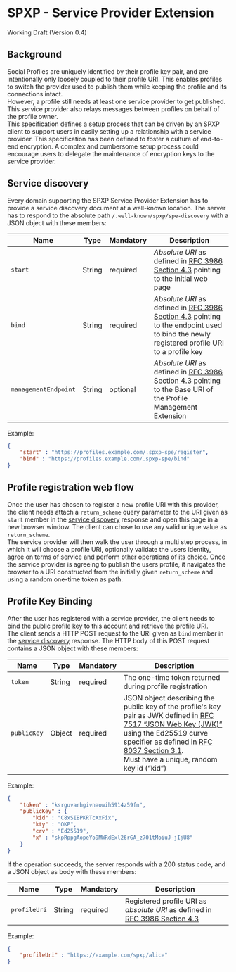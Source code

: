 # SPXP - Service Provider Extension
Working Draft (Version 0.4)

## Background
Social Profiles are uniquely identified by their profile key pair, and are intentionally only loosely coupled to their
profile URI. This enables profiles to switch the provider used to publish them while keeping the profile and its
connections intact.  
However, a profile still needs at least one service provider to get published. This service provider also relays
messages between profiles on behalf of the profile owner.  
This specification defines a setup process that can be driven by an SPXP client to support users in easily setting up
a relationship with a service provider.
This specification has been defined to foster a culture of end-to-end encryption. A complex and cumbersome setup process
could encourage users to delegate the maintenance of encryption keys to the service provider.

## Service discovery
Every domain supporting the SPXP Service Provider Extension has to provide a service discovery document at a well-known
location. The server has to respond to the absolute path `/.well-known/spxp/spe-discovery` with a JSON object with these
members:

| Name | Type | Mandatory | Description |
|---|---|---|---|
| `start` | String | required | _Absolute URI_ as defined in [RFC 3986 Section 4.3](https://tools.ietf.org/html/rfc3986#section-4.3) pointing to the initial web page |
| `bind` | String | required | _Absolute URI_ as defined in [RFC 3986 Section 4.3](https://tools.ietf.org/html/rfc3986#section-4.3) pointing to the endpoint used to bind the newly registered profile URI to a profile key |
| `managementEndpoint` | String | optional | _Absolute URI_ as defined in [RFC 3986 Section 4.3](https://tools.ietf.org/html/rfc3986#section-4.3) pointing to the Base URI of the Profile Management Extension |

Example:
```json
{
    "start" : "https://profiles.example.com/.spxp-spe/register",
    "bind" : "https://profiles.example.com/.spxp-spe/bind"
}
```

## Profile registration web flow
Once the user has chosen to register a new profile URI with this provider, the client needs attach a `return_scheme`
query parameter to the URI given as `start` member in the [service discovery](#service-discovery) response and open this
page in a new browser window. The client can chose to use any valid unique value as `return_scheme`.  
The service provider will then walk the user through a multi step process, in which it will choose a profile URI,
optionally validate the users identity, agree on terms of service and perform other operations of its choice. Once the
service provider is agreeing to publish the users profile, it navigates the browser to a URI constructed from the
initially given `return_scheme` and using a random one-time token as path.

## Profile Key Binding
After the user has registered with a service provider, the client needs to bind the public profile key to this account
and retrieve the profile URI.  
The client sends a HTTP POST request to the URI given as `bind` member in the [service discovery](#service-discovery)
response. The HTTP body of this POST request contains a JSON object with these members:
          
| Name | Type | Mandatory | Description |
|---|---|---|---|
| `token` | String | required | The one-time token returned during profile registration |
| `publicKey` | Object | required | JSON object describing the public key of the profile's key pair as JWK defined in [RFC 7517 “JSON Web Key (JWK)”](https://tools.ietf.org/html/rfc7517) using the Ed25519 curve specifier as defined in [RFC 8037 Section 3.1](https://tools.ietf.org/html/rfc8037#section-3.1). <br/> Must have a unique, random key id (“kid”) |

Example:
```json
{
    "token" : "ksrguvarhgivnaowih5914z59fn",
    "publicKey" : {
        "kid" : "C8xSIBPKRTcXxFix",
        "kty" : "OKP",
        "crv" : "Ed25519",
        "x" : "skpRppgAopeYo9MWRdExl26rGA_z701tMoiuJ-jIjU8"
    }
}
```

If the operation succeeds, the server responds with a 200 status code, and a JSON object as body with these members:
          
| Name | Type | Mandatory | Description |
|---|---|---|---|
| `profileUri` | String | required | Registered profile URI as _absolute URI_ as defined in [RFC 3986 Section 4.3](https://tools.ietf.org/html/rfc3986#section-4.3) |

Example:
```json
{
    "profileUri" : "https://example.com/spxp/alice"
}
```